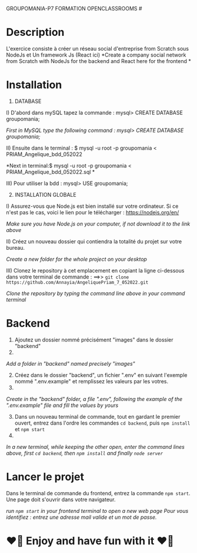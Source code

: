  GROUPOMANIA-P7 FORMATION OPENCLASSROOMS #

# Description #
L'exercice consiste à créer un réseau social d'entreprise from Scratch sous NodeJs et Un framework Js (React ici)
*Create a company social network from Scratch with NodeJs for the backend and React here for the frontend *

# Installation #

1) DATABASE

I) D'abord dans mySQL tapez la commande : mysql> CREATE DATABASE groupomania;

*First in MySQL type the following command :  mysql> CREATE DATABASE groupomania;*


II) Ensuite dans le terminal : $ mysql -u root -p groupomania < PRIAM_Angelique_bdd_052022

*Next in terminal:$ mysql -u root -p groupomania < PRIAM_Angelique_bdd_052022.sql *


III) Pour utiliser la bdd : mysql> USE groupomania;



2) INSTALLATION GLOBALE

I) Assurez-vous que Node.js est bien installé sur votre ordinateur.
Si ce n'est pas le cas, voici le lien pour le télécharger : https://nodejs.org/en/

*Make sure you have Node.js on your computer, if not download it to the link above*

II) Créez un nouveau dossier qui contiendra la totalité du projet sur votre bureau.

*Create a new folder for the whole project on your desktop*

III) Clonez le repository à cet emplacement en copiant la ligne ci-dessous dans votre terminal de commande :
==>> `git clone https://github.com/Annayia/AngeliquePriam_7_052022.git`

*Clone the repository by typing the command line above in your command terminal*
 
 
# Backend #

1) Ajoutez un dossier nommé précisément "images" dans le dossier "backend"
2) 
*Add a folder in "backend" named precisely "images"*
 
2) Créez dans le dossier "backend", un fichier ".env" en suivant l'exemple nommé ".env.example" et remplissez les valeurs par les votres.
3) 
*Create in the "backend" folder, a file ".env", following the example of the ".env.example" file and fill the values by yours*
 
3) Dans un nouveau terminal de commande, tout en gardant le premier ouvert, entrez dans l'ordre les commandes `cd backend`, puis `npm install` et `npm start`
4) 
*In a new terminal, while keeping the other open, enter the command lines above, first `cd backend`, then `npm install` and finally `node server`*


# Lancer le projet #

Dans le terminal de commande du frontend, entrez la commande `npm start`.
Une page doit s'ouvrir dans votre navigateur.

 *run `npm start` in your frontend terminal to open a new web page*
_Pour vous identifiez : entrez une adresse mail valide et un mot de passe._


# :heart_on_fire: Enjoy and have fun with it :heart_on_fire: #

